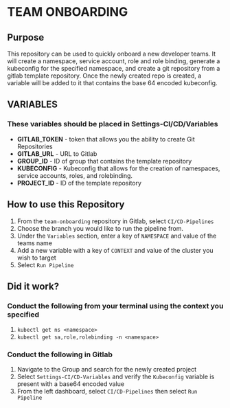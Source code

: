 # TEAM ONBOARDING
## Purpose
This repository can be used to quickly onboard a new developer teams.  It will create a namespace, service account, role and role binding, generate a kubeconfig for the specified namespace, and create a git repository from a gitlab template repository.  Once the newly created repo is created, a variable will be added to it that contains the base 64 encoded kubeconfig.
## VARIABLES
### These variables should be placed in Settings-CI/CD/Variables
- <b>GITLAB_TOKEN</b> - token that allows you the ability to create Git Repositories
- <b>GITLAB_URL</b> - URL to Gitlab
- <b>GROUP_ID</b> - ID of group that contains the template repository
- <b>KUBECONFIG</b> - Kubeconfig that allows for the creation of namespaces, service accounts, roles, and rolebinding.
- <b>PROJECT_ID</b> - ID of the template repository

## How to use this Repository
1. From the `team-onboarding` repository in Gitlab, select `CI/CD-Pipelines`
1. Choose the branch you would like to run the pipeline from.
1. Under the `Variables` section, enter a key of `NAMESPACE` and value of the teams name
1. Add a new variable with a key of `CONTEXT` and value of the cluster you wish to target
1. Select `Run Pipeline`

## Did it work? 
### Conduct the following from your terminal using the context you specified
1. `kubectl get ns <namespace>`
1. `kubectl get sa,role,rolebinding -n <namespace>`
### Conduct the following in Gitlab
1. Navigate to the Group and search for the newly created project
1. Select `Settings-CI/CD-Variables` and verify the `Kubeconfig` variable is present with a base64 encoded value
1. From the left dashboard, select `CI/CD-Pipelines` then select `Run Pipeline`

